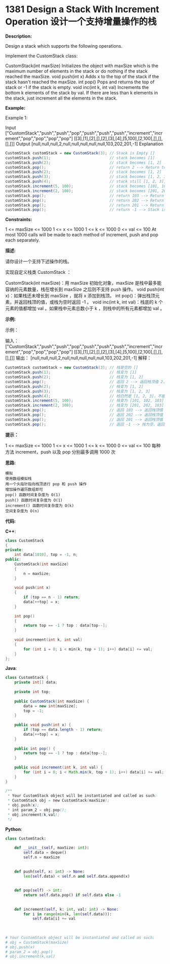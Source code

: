 # 1381 Design a Stack With Increment Operation 设计一个支持增量操作的栈

__Description:__

Design a stack which supports the following operations.

Implement the CustomStack class:

CustomStack(int maxSize) Initializes the object with maxSize which is the maximum number of elements in the stack or do nothing if the stack reached the maxSize.
void push(int x) Adds x to the top of the stack if the stack hasn't reached the maxSize.
int pop() Pops and returns the top of stack or -1 if the stack is empty.
void inc(int k, int val) Increments the bottom k elements of the stack by val. If there are less than k elements in the stack, just increment all the elements in the stack.

__Example:__

Example 1:

Input
["CustomStack","push","push","pop","push","push","push","increment","increment","pop","pop","pop","pop"]
[[3],[1],[2],[],[2],[3],[4],[5,100],[2,100],[],[],[],[]]
Output
[null,null,null,2,null,null,null,null,null,103,202,201,-1]
Explanation

```Java
CustomStack customStack = new CustomStack(3); // Stack is Empty []
customStack.push(1);                          // stack becomes [1]
customStack.push(2);                          // stack becomes [1, 2]
customStack.pop();                            // return 2 --> Return top of the stack 2, stack becomes [1]
customStack.push(2);                          // stack becomes [1, 2]
customStack.push(3);                          // stack becomes [1, 2, 3]
customStack.push(4);                          // stack still [1, 2, 3], Don't add another elements as size is 4
customStack.increment(5, 100);                // stack becomes [101, 102, 103]
customStack.increment(2, 100);                // stack becomes [201, 202, 103]
customStack.pop();                            // return 103 --> Return top of the stack 103, stack becomes [201, 202]
customStack.pop();                            // return 202 --> Return top of the stack 102, stack becomes [201]
customStack.pop();                            // return 201 --> Return top of the stack 101, stack becomes []
customStack.pop();                            // return -1 --> Stack is empty return -1.
```

__Constraints:__

1 <= maxSize <= 1000
1 <= x <= 1000
1 <= k <= 1000
0 <= val <= 100
At most 1000 calls will be made to each method of increment, push and pop each separately.

__描述:__

请你设计一个支持下述操作的栈。

实现自定义栈类 CustomStack ：

CustomStack(int maxSize)：用 maxSize 初始化对象，maxSize 是栈中最多能容纳的元素数量，栈在增长到 maxSize 之后则不支持 push 操作。
void push(int x)：如果栈还未增长到 maxSize ，就将 x 添加到栈顶。
int pop()：弹出栈顶元素，并返回栈顶的值，或栈为空时返回 -1 。
void inc(int k, int val)：栈底的 k 个元素的值都增加 val 。如果栈中元素总数小于 k ，则栈中的所有元素都增加 val 。

__示例:__

示例：

输入：
["CustomStack","push","push","pop","push","push","push","increment","increment","pop","pop","pop","pop"]
[[3],[1],[2],[],[2],[3],[4],[5,100],[2,100],[],[],[],[]]
输出：
[null,null,null,2,null,null,null,null,null,103,202,201,-1]
解释：

```Java
CustomStack customStack = new CustomStack(3); // 栈是空的 []
customStack.push(1);                          // 栈变为 [1]
customStack.push(2);                          // 栈变为 [1, 2]
customStack.pop();                            // 返回 2 --> 返回栈顶值 2，栈变为 [1]
customStack.push(2);                          // 栈变为 [1, 2]
customStack.push(3);                          // 栈变为 [1, 2, 3]
customStack.push(4);                          // 栈仍然是 [1, 2, 3]，不能添加其他元素使栈大小变为 4
customStack.increment(5, 100);                // 栈变为 [101, 102, 103]
customStack.increment(2, 100);                // 栈变为 [201, 202, 103]
customStack.pop();                            // 返回 103 --> 返回栈顶值 103，栈变为 [201, 202]
customStack.pop();                            // 返回 202 --> 返回栈顶值 202，栈变为 [201]
customStack.pop();                            // 返回 201 --> 返回栈顶值 201，栈变为 []
customStack.pop();                            // 返回 -1 --> 栈为空，返回 -1
```

__提示：__

1 <= maxSize <= 1000
1 <= x <= 1000
1 <= k <= 1000
0 <= val <= 100
每种方法 increment，push 以及 pop 分别最多调用 1000 次

__思路:__

```text
模拟
使用数组模拟栈
用一个头指针指向栈顶进行 pop 和 push 操作
增加操作遍历数组即可
pop() 函数时间复杂度为 O(1)
push() 函数时间复杂度为 O(1)
increment() 函数时间复杂度为 O(k)
空间复杂度为 O(n)
```

__代码:__

__C++__:

```C++
class CustomStack 
{
private:
    int data[1010], top = -1, n;
public:
    CustomStack(int maxSize) 
    {
        n = maxSize;
    }
    
    void push(int x) 
    {
        if (top == n - 1) return;
        data[++top] = x; 
    }
    
    int pop() 
    {
        return top == -1 ? top : data[top--];
    }
    
    void increment(int k, int val) 
    {
        for (int i = 0; i < min(k, top + 1); i++) data[i] += val;
    }
};
```

__Java__:

```Java
class CustomStack {
    private int[] data;
    
    private int top;
​
    public CustomStack(int maxSize) {
        data = new int[maxSize];
        top = -1;
    }
    
    public void push(int x) {
        if (top == data.length - 1) return;
        data[++top] = x;
    }
    
    public int pop() {
        return top == -1 ? top : data[top--];
    }
    
    public void increment(int k, int val) {
        for (int i = 0; i < Math.min(k, top + 1); i++) data[i] += val;
    }
}
​
/**
 * Your CustomStack object will be instantiated and called as such:
 * CustomStack obj = new CustomStack(maxSize);
 * obj.push(x);
 * int param_2 = obj.pop();
 * obj.increment(k,val);
 */
```

__Python__:

```Python
class CustomStack:
​
    def __init__(self, maxSize: int):
        self.data = deque()
        self.n = maxSize
​
​
    def push(self, x: int) -> None:
        len(self.data) < self.n and self.data.append(x)
​
​
    def pop(self) -> int:
        return self.data.pop() if self.data else -1
​
​
    def increment(self, k: int, val: int) -> None:
        for i in range(min(k, len(self.data))):
            self.data[i] += val
​
​
​
# Your CustomStack object will be instantiated and called as such:
# obj = CustomStack(maxSize)
# obj.push(x)
# param_2 = obj.pop()
# obj.increment(k,val)
```
